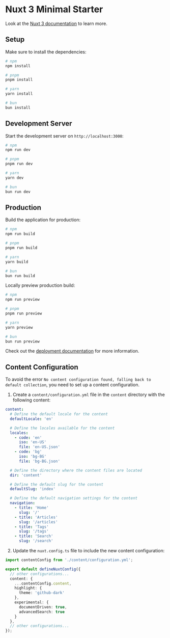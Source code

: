 # Nuxt 3 Minimal Starter

Look at the [Nuxt 3 documentation](https://nuxt.com/docs/getting-started/introduction) to learn more.

## Setup

Make sure to install the dependencies:

```bash
# npm
npm install

# pnpm
pnpm install

# yarn
yarn install

# bun
bun install
```

## Development Server

Start the development server on `http://localhost:3000`:

```bash
# npm
npm run dev

# pnpm
pnpm run dev

# yarn
yarn dev

# bun
bun run dev
```

## Production

Build the application for production:

```bash
# npm
npm run build

# pnpm
pnpm run build

# yarn
yarn build

# bun
bun run build
```

Locally preview production build:

```bash
# npm
npm run preview

# pnpm
pnpm run preview

# yarn
yarn preview

# bun
bun run preview
```

Check out the [deployment documentation](https://nuxt.com/docs/getting-started/deployment) for more information.

## Content Configuration

To avoid the error `No content configuration found, falling back to default collection`, you need to set up a content configuration.

1. Create a `content/configuration.yml` file in the `content` directory with the following content:

```yaml
content:
  # Define the default locale for the content
  defaultLocale: 'en'

  # Define the locales available for the content
  locales:
    - code: 'en'
      iso: 'en-US'
      file: 'en-US.json'
    - code: 'bg'
      iso: 'bg-BG'
      file: 'bg-BG.json'

  # Define the directory where the content files are located
  dir: 'content'

  # Define the default slug for the content
  defaultSlug: 'index'

  # Define the default navigation settings for the content
  navigation:
    - title: 'Home'
      slug: '/'
    - title: 'Articles'
      slug: '/articles'
    - title: 'Tags'
      slug: '/tags'
    - title: 'Search'
      slug: '/search'
```

2. Update the `nuxt.config.ts` file to include the new content configuration:

```typescript
import contentConfig from './content/configuration.yml';

export default defineNuxtConfig({
  // other configurations...
  content: {
    ...contentConfig.content,
    highlight: {
      theme: 'github-dark'
    },
    experimental: {
      documentDriven: true,
      advancedSearch: true
    }
  },
  // other configurations...
});
```
